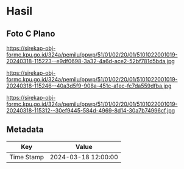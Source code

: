 # Hasil

## Foto C Plano

https://sirekap-obj-formc.kpu.go.id/324a/pemilu/ppwp/51/01/02/20/01/5101022001019-20240318-115223--e9df0698-3a32-4a6d-ace2-52bf781d5bda.jpg

https://sirekap-obj-formc.kpu.go.id/324a/pemilu/ppwp/51/01/02/20/01/5101022001019-20240318-115246--40a3d5f9-908a-451c-a1ec-fc7da559dfba.jpg

https://sirekap-obj-formc.kpu.go.id/324a/pemilu/ppwp/51/01/02/20/01/5101022001019-20240318-115312--30ef9445-584d-4969-8d14-30a7b74996cf.jpg


## Metadata

| Key        | Value               |
| ---------- | ------------------- |
| Time Stamp | 2024-03-18 12:00:00 |



